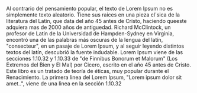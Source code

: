 Al contrario del pensamiento popular, el texto de Lorem Ipsum no es
simplemente texto aleatorio. Tiene sus raices en una pieza cl´sica de la literatura del Latin, que data del año 45 antes de Cristo, haciendo
queeste adquiera mas de 2000 años de antiguedad. Richard McClintock, un profesor de Latin de la Universidad de Hampden-Sydney en Virginia,
encontró una de las palabras más oscuras de la lengua del latín,
"consecteur", en un pasaje de Lorem Ipsum, y al seguir leyendo
distintos textos del latín, descubrió la fuente indudable. Lorem
Ipsum viene de las secciones 1.10.32 y 1.10.33 de "de Finnibus 
Bonorum et Malorum" (Los Extremos del Bien y El Mal) por Cicero,
escrito en el año 45 antes de Cristo. Este libro es un tratado
de teoría de éticas, muy popular durante el Renacimiento.
La primera linea del Lorem Ipsum, "Lorem ipsum dolor sit amet..", viene
de una linea en la sección 1.10.32
    